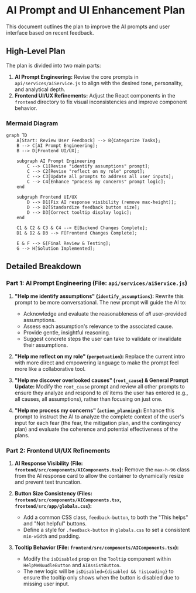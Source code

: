 # AI Prompt and UI Enhancement Plan

This document outlines the plan to improve the AI prompts and user interface based on recent feedback.

## High-Level Plan

The plan is divided into two main parts:
1.  **AI Prompt Engineering:** Revise the core prompts in `api/services/aiService.js` to align with the desired tone, personality, and analytical depth.
2.  **Frontend UI/UX Refinements:** Adjust the React components in the `frontend` directory to fix visual inconsistencies and improve component behavior.

### Mermaid Diagram

```mermaid
graph TD
    A[Start: Review User Feedback] --> B{Categorize Tasks};
    B --> C[AI Prompt Engineering];
    B --> D[Frontend UI/UX];

    subgraph AI Prompt Engineering
        C --> C1[Revise "identify assumptions" prompt];
        C --> C2[Revise "reflect on my role" prompt];
        C --> C3[Update all prompts to address all user inputs];
        C --> C4[Enhance "process my concerns" prompt logic];
    end

    subgraph Frontend UI/UX
        D --> D1[Fix AI response visibility (remove max-height)];
        D --> D2[Standardize feedback button size];
        D --> D3[Correct tooltip display logic];
    end

    C1 & C2 & C3 & C4 --> E[Backend Changes Complete];
    D1 & D2 & D3 --> F[Frontend Changes Complete];

    E & F --> G[Final Review & Testing];
    G --> H[Solution Implemented];
```

## Detailed Breakdown

### Part 1: AI Prompt Engineering (File: `api/services/aiService.js`)

1.  **"Help me identify assumptions" (`identify_assumptions`):** Rewrite this prompt to be more conversational. The new prompt will guide the AI to:
    *   Acknowledge and evaluate the reasonableness of *all* user-provided assumptions.
    *   Assess each assumption's relevance to the associated cause.
    *   Provide gentle, insightful reasoning.
    *   Suggest concrete steps the user can take to validate or invalidate their assumptions.

2.  **"Help me reflect on my role" (`perpetuation`):** Replace the current intro with more direct and empowering language to make the prompt feel more like a collaborative tool.

3.  **"Help me discover overlooked causes" (`root_cause`) & General Prompt Update:** Modify the `root_cause` prompt and review all other prompts to ensure they analyze and respond to *all* items the user has entered (e.g., all causes, all assumptions), rather than focusing on just one.

4.  **"Help me process my concerns" (`action_planning`):** Enhance this prompt to instruct the AI to analyze the complete context of the user's input for each fear (the fear, the mitigation plan, and the contingency plan) and evaluate the coherence and potential effectiveness of the plans.

### Part 2: Frontend UI/UX Refinements

1.  **AI Response Visibility (File: `frontend/src/components/AIComponents.tsx`):** Remove the `max-h-96` class from the AI response card to allow the container to dynamically resize and prevent text truncation.

2.  **Button Size Consistency (Files: `frontend/src/components/AIComponents.tsx`, `frontend/src/app/globals.css`):**
    *   Add a common CSS class, `feedback-button`, to both the "This helps" and "Not helpful" buttons.
    *   Define a style for `.feedback-button` in `globals.css` to set a consistent `min-width` and padding.

3.  **Tooltip Behavior (File: `frontend/src/components/AIComponents.tsx`):**
    *   Modify the `isDisabled` prop on the `Tooltip` component within `HelpMeNuudleButton` and `AIAssistButton`.
    *   The new logic will be `isDisabled={disabled && !isLoading}` to ensure the tooltip only shows when the button is disabled due to missing user input.